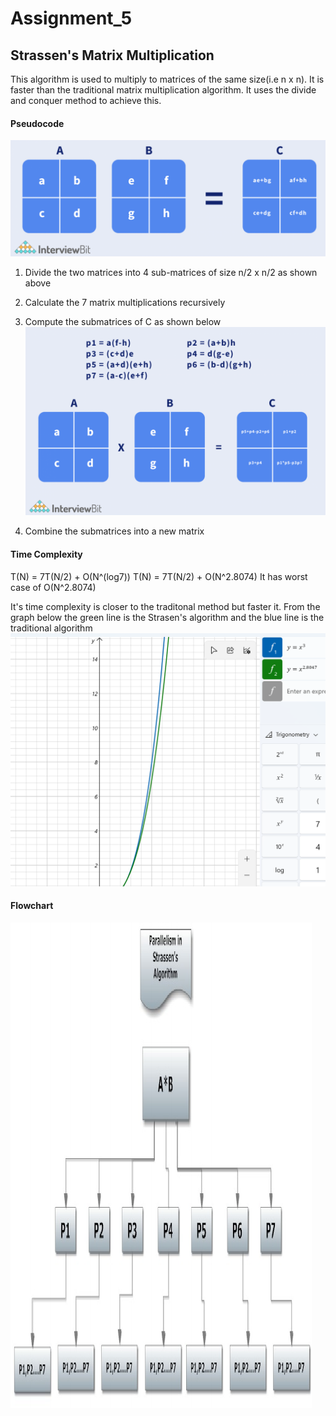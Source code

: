 # Assignment_5

## Strassen's Matrix Multiplication
This algorithm is used to multiply to matrices of the same size(i.e n x n). It is faster than the traditional matrix multiplication algorithm. It uses the divide and conquer method to achieve this. 

#### Pseudocode
![Matrix-Divided](./images/matrix-divided.png)

1. Divide the two matrices into 4 sub-matrices of size n/2 x n/2 as shown above

2. Calculate the 7 matrix multiplications recursively

3. Compute the submatrices of C as shown below
!['Calculation_of_sub-matrices'](./images/matrix-calulation.png)

4. Combine the submatrices into a new matrix 

#### Time Complexity
T(N)  = 7T(N/2) + O(N^(log7))
T(N) = 7T(N/2) +  O(N^2.8074)
It has worst case of O(N^2.8074)

It's time complexity is closer to the traditonal method but faster it. From the graph below the green line is the Strasen's algorithm  and the blue line is the traditional algorithm
!['Traditional_vs_Strassen'](./images/traditional%20vs%20strassen.png)

#### Flowchart
!['Flowchart'](./images/Flow-diagram-of-Strassens-algorithm.png)